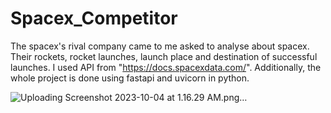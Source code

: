 # Spacex_Competitor
The spacex's rival company came to me asked to analyse about spacex. Their rockets, rocket launches, launch place and destination of successful launches.
I used API from "https://docs.spacexdata.com/". Additionally, the whole project is done using fastapi and uvicorn in python.

![Uploading Screenshot 2023-10-04 at 1.16.29 AM.png…]()
